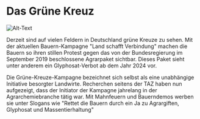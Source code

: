 # Das Grüne Kreuz

![Alt-Text](./image/grünkreuz.svg)

Derzeit sind auf vielen Feldern in Deutschland grüne Kreuze zu sehen. Mit der aktuellen Bauern-Kampagne  "Land schafft Verbindung" machen die Bauern so ihren stillen Protest gegen das von der Bundesregierung im September 2019 beschlossene Agrarpaket sichtbar. Dieses Paket sieht unter anderem ein Glyphosat-Verbot ab dem Jahr 2024 vor. 

Die Grüne-Kreuze-Kampagne bezeichnet sich selbst als eine unabhängige Initiative besorgter Landwirte.  Recherchen seitens der TAZ haben nun aufgezeigt, dass der Initiator der Kampagne jahrelang in der Agrarchemiebranche tätig war. Mit Mahnfeuern und Bauerndemos werben sie unter Slogans wie "Rettet die Bauern durch ein Ja zu Agrargiften, Glyphosat und Massentierhaltung"

